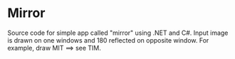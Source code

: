# Mirror
Source code for simple app called "mirror" using .NET and C#. Input image is drawn on one windows and 180 reflected on opposite window.
For example, draw MIT ==> see TIM. 

